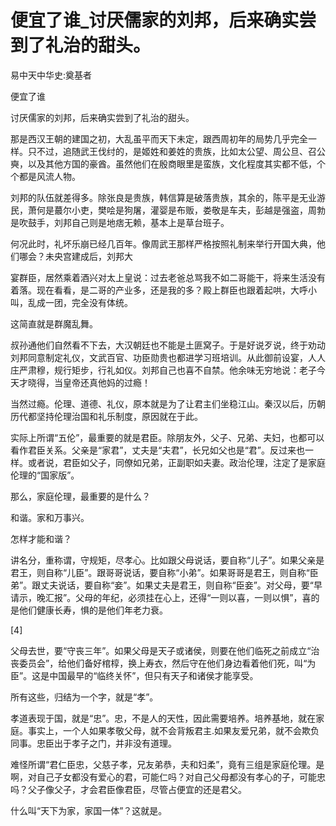 # 便宜了谁_讨厌儒家的刘邦，后来确实尝到了礼治的甜头。

易中天中华史:奠基者

便宜了谁

讨厌儒家的刘邦，后来确实尝到了礼治的甜头。

那是西汉王朝的建国之初，大乱虽平而天下未定，跟西周初年的局势几乎完全一样。只不过，追随武王伐纣的，是姬姓和姜姓的贵族，比如太公望、周公旦、召公奭，以及其他方国的豪酋。虽然他们在殷商眼里是蛮族，文化程度其实都不低，个个都是风流人物。

刘邦的队伍就差得多。除张良是贵族，韩信算是破落贵族，其余的，陈平是无业游民，萧何是蕞尔小吏，樊哙是狗屠，灌婴是布贩，娄敬是车夫，彭越是强盗，周勃是吹鼓手，刘邦自己则是地痞无赖，基本上是草台班子。

何况此时，礼坏乐崩已经几百年。像周武王那样严格按照礼制来举行开国大典，他们哪会？未央宫建成后，刘邦大

宴群臣，居然乘着酒兴对太上皇说：过去老爸总骂我不如二哥能干，将来生活没有着落。现在看看，是二哥的产业多，还是我的多？殿上群臣也跟着起哄，大呼小叫，乱成一团，完全没有体统。

这简直就是群魔乱舞。

叔孙通他们自然看不下去，大汉朝廷也不能是土匪窝子。于是好说歹说，终于劝动刘邦同意制定礼仪，文武百官、功臣勋贵也都进学习班培训。从此御前设宴，人人庄严肃穆，规行矩步，行礼如仪。刘邦自己也喜不自禁。他余味无穷地说：老子今天才晓得，当皇帝还真他妈的过瘾！

当然过瘾。伦理、道德、礼仪，原本就是为了让君主们坐稳江山。秦汉以后，历朝历代都坚持伦理治国和礼乐制度，原因就在于此。

实际上所谓“五伦”，最重要的就是君臣。除朋友外，父子、兄弟、夫妇，也都可以看作君臣关系。父亲是“家君”，丈夫是“夫君”，长兄如父也是“君”。反过来也一样。或者说，君臣如父子，同僚如兄弟，正副职如夫妻。政治伦理，注定了是家庭伦理的“国家版”。

那么，家庭伦理，最重要的是什么？

和谐。家和万事兴。

怎样才能和谐？

讲名分，重称谓，守规矩，尽孝心。比如跟父母说话，要自称“儿子”。如果父亲是君王，则自称“儿臣”。跟哥哥说话，要自称“小弟”。如果哥哥是君王，则自称“臣弟”。跟丈夫说话，要自称“妾”。如果丈夫是君王，则自称“臣妾”。对父母，要“早请示，晚汇报”。父母的年纪，必须挂在心上，还得“一则以喜，一则以惧”，喜的是他们健康长寿，惧的是他们年老力衰。

[4]

父母去世，要“守丧三年”。如果父母是天子或诸侯，则要在他们临死之前成立“治丧委员会”，给他们备好棺椁，换上寿衣，然后守在他们身边看着他们死，叫“为臣”。这是中国最早的“临终关怀”，但只有天子和诸侯才能享受。

所有这些，归结为一个字，就是“孝”。

孝道表现于国，就是“忠”。忠，不是人的天性，因此需要培养。培养基地，就在家庭。事实上，一个人如果孝敬父母，就不会背叛君主.如果友爱兄弟，就不会欺负同事。忠臣出于孝子之门，并非没有道理。

难怪所谓“君仁臣忠，父慈子孝，兄友弟恭，夫和妇柔”，竟有三组是家庭伦理。是啊，对自己子女都没有爱心的君，可能仁吗？对自己父母都没有孝心的子，可能忠吗？父子像父子，才会君臣像君臣，尽管占便宜的还是君父。

什么叫“天下为家，家国一体”？这就是。